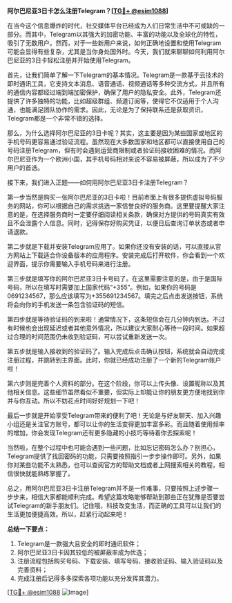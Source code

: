 **阿尔巴尼亚3日卡怎么注册Telegram？[[TG💪+ @esim1088](https://t.me/s/esim1088)]**

在当今这个信息爆炸的时代，社交媒体平台已经成为人们日常生活中不可或缺的一部分。而其中，Telegram以其强大的加密功能、丰富的功能以及全球化的特性，吸引了无数用户。然而，对于一些新用户来说，如何正确地设置和使用Telegram可能会显得有些复杂，尤其是当你身处国外时。今天，我们就来聊聊如何利用阿尔巴尼亚的3日卡轻松注册并开始使用Telegram。

首先，让我们简单了解一下Telegram的基本情况。Telegram是一款基于云技术的即时通讯工具，它支持文本消息、语音通话、视频通话等多种交流方式，并且所有的通信内容都经过端到端加密保护，确保了用户的隐私安全。此外，Telegram还提供了许多独特的功能，比如超级群组、频道订阅等，使得它不仅适用于个人沟通，也能满足团队协作的需求。因此，无论是为了保持联系还是获取资讯，Telegram都是一个非常不错的选择。

那么，为什么选择阿尔巴尼亚的3日卡呢？其实，这主要是因为某些国家或地区的手机号码更容易通过验证流程。虽然现在大多数国家和地区都可以直接使用自己的号码注册Telegram，但有时会遇到运营商限制或者验证码接收困难的情况。而阿尔巴尼亚作为一个欧洲小国，其手机号码相对来说不容易被屏蔽，所以成为了不少用户的首选。

接下来，我们进入正题——如何用阿尔巴尼亚3日卡注册Telegram？

第一步当然是购买一张阿尔巴尼亚的3日卡啦！目前市面上有很多提供虚拟号码服务的网站，你可以根据自己的需求挑选一家信誉良好的服务商。这里要提醒大家注意的是，在选择服务商时一定要仔细阅读相关条款，确保对方提供的号码真实有效且不会泄露个人信息。同时，记得保存好购买凭证，以便日后查询订单状态或者申请退款。

第二步就是下载并安装Telegram应用了。如果你还没有安装的话，可以直接从官方网站上下载适合你设备版本的应用程序。安装完成后打开软件，你会看到一个欢迎界面，提示你需要输入手机号码来进行注册。

第三步就是填写你的阿尔巴尼亚3日卡号码了。在这里需要注意的是，由于是国际号码，所以在填写时需要加上国家代码“+355”。例如，如果你的号码是0691234567，那么应该填写为+355691234567。填完之后点击发送按钮，系统将会向你的手机发送一条包含验证码的短信。

第四步就是等待验证码的到来啦！通常情况下，这条短信会在几分钟内到达。不过有时候也会出现延迟或者其他意外情况，所以建议大家耐心等待一段时间。如果超过合理的时间范围仍未收到验证码，可以尝试重新发送一次。

第五步就是输入接收到的验证码了。输入完成后点击确认按钮，系统就会自动完成注册过程，并跳转到主界面。此时，你就已经成功注册了一个新的Telegram账户啦！

第六步则是完善个人资料的部分。在这个阶段，你可以上传头像、设置昵称以及其他相关信息。这些细节虽然看似不重要，但实际上却能让你的朋友更方便地找到你并与你互动。所以不妨花点时间好好规划一下吧！

最后一步就是开始享受Telegram带来的便利了吧！无论是与好友聊天、加入兴趣小组还是关注官方账号，都可以让你的生活变得更加丰富多彩。而且随着使用频率的增加，你会发现Telegram还有更多隐藏的小技巧等待着你去探索呢！

当然啦，在整个过程中也可能会遇到一些问题，比如忘记密码怎么办？别担心，Telegram提供了找回密码的功能，只需要按照指引一步步操作即可。另外，如果你对某些功能不太熟悉，也可以查阅官方的帮助文档或者上网搜索相关的教程，相信很快就能熟练掌握了。

总之，用阿尔巴尼亚3日卡注册Telegram并不是一件难事，只要按照上述步骤一步步来，相信大家都能顺利完成。希望这篇攻略能够帮助到那些正在犹豫是否要尝试Telegram的新手朋友们。记住哦，科技改变生活，而正确的工具可以让我们的生活更加便捷高效。所以，赶紧行动起来吧！

**总结一下要点：**
1. Telegram是一款强大且安全的即时通讯软件；
2. 阿尔巴尼亚3日卡因其较低的被屏蔽率成为优选；
3. 注册流程包括购买号码、下载安装、填写号码、接收验证码、输入验证码以及完善资料；
4. 完成注册后记得多多探索各项功能以充分发挥其潜力。

[[TG💪+ @esim1088](https://t.me/s/esim1088) ![Image](https://i.postimg.cc/4NQfJmqS/Snipaste-2025-05-13-00-14-12.png)]